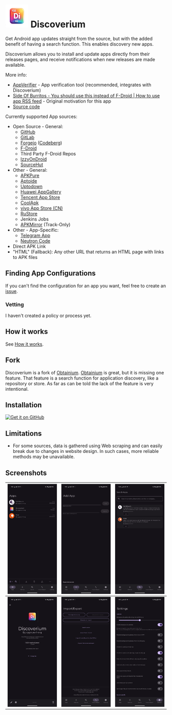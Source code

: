 # ![Discoverium Icon](./assets/graphics/icon_small.png) Discoverium

Get Android app updates straight from the source, but with the added benefit of having a search function. This enables discovery new apps.

Discoverium allows you to install and update apps directly from their releases pages, and receive notifications when new releases are made available.

More info:
- [AppVerifier](https://github.com/soupslurpr/AppVerifier) - App verification tool (recommended, integrates with Discoverium)
- [Side Of Burritos - You should use this instead of F-Droid | How to use app RSS feed](https://youtu.be/FFz57zNR_M0) - Original motivation for this app
- [Source code](https://github.com/cygnusx-1-org/Discoverium)

Currently supported App sources:
- Open Source - General:
  - [GitHub](https://github.com/)
  - [GitLab](https://gitlab.com/)
  - [Forgejo](https://forgejo.org/) ([Codeberg](https://codeberg.org/))
  - [F-Droid](https://f-droid.org/)
  - Third Party F-Droid Repos
  - [IzzyOnDroid](https://android.izzysoft.de/)
  - [SourceHut](https://git.sr.ht/)
- Other - General:
  - [APKPure](https://apkpure.net/)
  - [Aptoide](https://aptoide.com/)
  - [Uptodown](https://uptodown.com/)
  - [Huawei AppGallery](https://appgallery.huawei.com/)
  - [Tencent App Store](https://sj.qq.com/)
  - [CoolApk](https://coolapk.com/)
  - [vivo App Store (CN)](https://h5.appstore.vivo.com.cn/)
  - [RuStore](https://rustore.ru/)
  - Jenkins Jobs
  - [APKMirror](https://apkmirror.com/) (Track-Only)
- Other - App-Specific:
  - [Telegram App](https://telegram.org/)
  - [Neutron Code](https://neutroncode.com/)
- Direct APK Link
- "HTML" (Fallback): Any other URL that returns an HTML page with links to APK files

## Finding App Configurations
If you can't find the configuration for an app you want, feel free to create an [issue](https://github.com/cygnusx-1-org/Discoverium/issues).

### Vetting
I haven't created a policy or process yet.

## How it works
See [How it works](docs/HOWITWORKS.md).

## Fork
Discoverium is a fork of [Obtainium](https://github.com/ImranR98/Obtainium). [Obtainium](https://github.com/ImranR98/Obtainium) is great, but it is missing one feature. That feature is a search function for application discovery, like a repository or store. As far as can be told the lack of the feature is very intentional.

## Installation
[<img src="https://github.com/machiav3lli/oandbackupx/blob/034b226cea5c1b30eb4f6a6f313e4dadcbb0ece4/badge_github.png"
    alt="Get it on GitHub"
    height="80">](https://github.com/cygnusx-1-org/Discoverium/releases)

## Limitations
- For some sources, data is gathered using Web scraping and can easily break due to changes in website design. In such cases, more reliable methods may be unavailable.

## Screenshots
| <img src="./assets/screenshots/apps.png" alt="Apps" /> | <img src="./assets/screenshots/add_app.png" alt="Add app" />           | <img src="./assets/screenshots/search_apps.png" alt="Search apps" />    |
| ------------------------------------------------------ | ----------------------------------------------------------------------- | -------------------------------------------------------------------- |
| <img src="./assets/screenshots/app.png" alt="App" />   | <img src="./assets/screenshots/import_export.png" alt="Import/Export" /> | <img src="./assets/screenshots/settings.png" alt="settings.png" /> |
